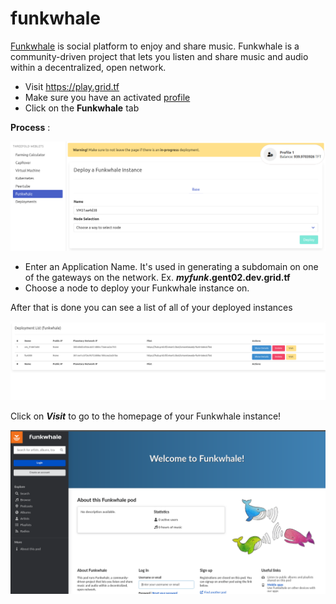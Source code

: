# funkwhale

[Funkwhale](https://funkwhale.audio/) is social platform to enjoy and share music.
Funkwhale is a community-driven project that lets you listen and share music and audio within a decentralized, open network.


- Visit https://play.grid.tf
- Make sure you have an activated [profile](weblets_profile_manager) 
- Click on the **Funkwhale** tab

__Process__ : 

![](img/funkwhale4.png)

- Enter an Application Name. It's used in generating a subdomain on one of the gateways on the network. Ex. ***myfunk*.gent02.dev.grid.tf**
- Choose a node to deploy your Funkwhale instance on.

After that is done you can see a list of all of your deployed instances

![](img/funkwhale2.png)

Click on ***Visit*** to go to the homepage of your Funkwhale instance!

![](img/funkwhale3.png)